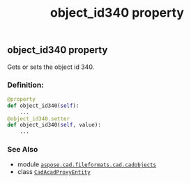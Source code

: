 ﻿---
title: object_id340 property
second_title: Aspose.CAD for Python via .NET API References
description: 
type: docs
weight: 470
url: /python-net/aspose.cad.fileformats.cad.cadobjects/cadacadproxyentity/object_id340/
is_root: false
---

## object_id340 property


Gets or sets the object id 340.
### Definition:
```python
@property
def object_id340(self):
    ...
@object_id340.setter
def object_id340(self, value):
    ...
```

### See Also
* module [`aspose.cad.fileformats.cad.cadobjects`](../../)
* class [`CadAcadProxyEntity`](/cad/python-net/aspose.cad.fileformats.cad.cadobjects/cadacadproxyentity)
